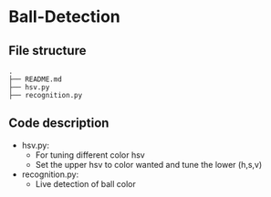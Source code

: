# Ball-Detection

## File structure
```
.
├── README.md
├── hsv.py
├── recognition.py
```

## Code description
 - hsv.py:
    - For tuning different color hsv
    - Set the upper hsv to color wanted and tune the lower (h,s,v)
 - recognition.py:
    - Live detection of ball color
